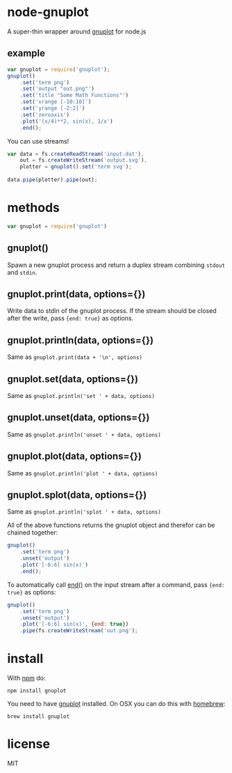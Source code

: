 node-gnuplot
============

A super-thin wrapper around [gnuplot](http://www.gnuplot.info/) for node.js

## example

``` js
var gnuplot = require('gnuplot');
gnuplot()
    .set('term png')
    .set('output "out.png"')
    .set('title "Some Math Functions"')
    .set('xrange [-10:10]')
    .set('yrange [-2:2]')
    .set('zeroaxis')
    .plot('(x/4)**2, sin(x), 1/x')
    .end();
```
You can use streams!

``` js
var data = fs.createReadStream('input.dat'),
    out = fs.createWriteStream('output.svg'),
    plotter = gnuplot().set('term svg');
    
data.pipe(plotter).pipe(out);
```

# methods

``` js
var gnuplot = require('gnuplot')
```

## gnuplot()

Spawn a new gnuplot process and return a duplex stream combining `stdout` and `stdin`. 

## gnuplot.print(data, options={})

Write data to stdin of the gnuplot process. If the stream should be closed after the write, pass `{end: true}` as options.

## gnuplot.println(data, options={})

Same as `gnuplot.print(data + '\n', options)`

## gnuplot.set(data, options={})

Same as `gnuplot.println('set ' + data, options)`

## gnuplot.unset(data, options={})

Same as `gnuplot.println('unset ' + data, options)`

## gnuplot.plot(data, options={})

Same as `gnuplot.println('plot ' + data, options)`

## gnuplot.splot(data, options={})

Same as `gnuplot.println('splot ' + data, options)`

All of the above functions returns the gnuplot object and therefor can be chained together:

``` js
gnuplot()
    .set('term png')
    .unset('output')
    .plot('[-6:6] sin(x)')
    .end();
```

To automatically call [end()](http://nodejs.org/api/stream.html#stream_writable_end_chunk_encoding_callback) on the input stream after a command, pass `{end: true}` as options:

``` js
gnuplot()
    .set('term png')
    .unset('output')
    .plot('[-6:6] sin(x)', {end: true})
    .pipe(fs.createWriteStream('out.png');
```

# install

With [npm](https://npmjs.org) do:

```
npm install gnuplot
```

You need to have [gnuplot](http://www.gnuplot.info/) installed. On OSX you can do this with [homebrew](http://brew.sh/):

```
brew install gnuplot
```


# license

MIT
